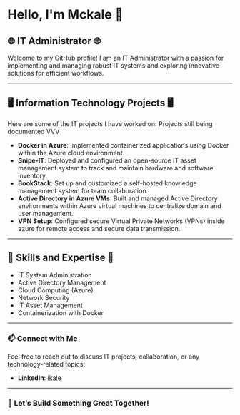 # Hello, I'm Mckale 👋

## 🌐 IT Administrator 🌐

Welcome to my GitHub profile! I am an IT Administrator with a passion for implementing and managing robust IT systems and exploring innovative solutions for efficient workflows.

---

## 🖥️ Information Technology Projects 🖥️

Here are some of the IT projects I have worked on:
Projects still being documented VVV

- **Docker in Azure**: Implemented containerized applications using Docker within the Azure cloud environment.
- **Snipe-IT**: Deployed and configured an open-source IT asset management system to track and maintain hardware and software inventory.
- **BookStack**: Set up and customized a self-hosted knowledge management system for team collaboration.
- **Active Directory in Azure VMs**: Built and managed Active Directory environments within Azure virtual machines to centralize domain and user management.
- **VPN Setup**: Configured secure Virtual Private Networks (VPNs) inside azure for remote access and secure data transmission.

---

## 🌟 Skills and Expertise 🌟

- IT System Administration
- Active Directory Management
- Cloud Computing (Azure)
- Network Security
- IT Asset Management
- Containerization with Docker

---

### 📫 Connect with Me
Feel free to reach out to discuss IT projects, collaboration, or any technology-related topics!

- **LinkedIn**: [ikale](https://www.linkedin.com/in/ikale/)

---

### 🚀 Let’s Build Something Great Together!
